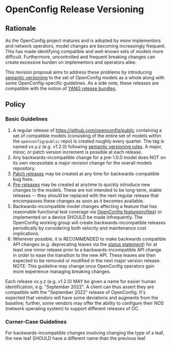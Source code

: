 # OpenConfig Release Versioning

## Rationale

As the OpenConfig project matures and is adopted by more implementors and
network operators, model changes are becoming increasingly frequent. This has
made identifying compatible and well-known sets of models more difficult.
Furthermore, uncontrolled and frequent breaking changes can create excessive
burden on implementors and operators alike.

This revision proposal aims to address these problems by introducing
[semantic versioning](https://semver.org/) to the set of OpenConfig models as a
whole along with some OpenConfig-specific guidelines. As a side note, these
releases are compatible with the notion of
[YANG release bundles](https://github.com/openconfig/public/blob/master/release/models/catalog/openconfig-module-catalog.yang).

## Policy

### Basic Guidelines

1.  A regular release of https://github.com/openconfig/public containing a set
    of compatible models (consisting of the entire set of models within the
    `openconfig/public` repo) is created roughly every quarter. The tag is named
    vx.y.z (e.g. v1.2.0) following
    [semantic versioning rules](https://semver.org/). A major, minor, or patch
    version increment is possible at each release.
2.  Any backwards-incompatible change for a pre-1.0.0 model does NOT on its own
    necessitate a major revision change for the overall models repository.
3.  [Patch releases](https://semver.org/#spec-item-6) may be created at any time
    for backwards-compatible bug fixes.
4.  [Pre-releases](https://semver.org/#spec-item-9) may be created at anytime to
    quickly introduce new changes to the models. These are not intended to be
    long-term, stable releases -- they should be replaced with the next regular
    release that encompasses these changes as soon as it becomes available.
5.  Backwards-incompatible model changes affecting a feature that has reasonable
    functional test coverage via
    [OpenConfig featureprofiles](https://github.com/openconfig/featureprofiles/))
    or implemented on a device SHOULD be made infrequently. The OpenConfig
    working group will create backwards-incompatible releases periodically by
    considering both velocity and maintenance cost implications.
6.  Wherever possible, it is RECOMMENDED to make backwards compatible API
    changes (e.g. deprecating leaves via the
    [status statement](https://www.rfc-editor.org/rfc/rfc7950#section-7.21.2))
    for at least one minor release prior to a backwards-incompatible API change
    in order to ease the transition to the new API. These leaves are then
    expected to be removed or modified in the next major version release. NOTE:
    This guideline may change once OpenConfig operators gain more experience
    managing breaking changes.

Each release vx.y.z (e.g. v1.2.0) MAY be given a name for easier human
identification, e.g. "September 2022". A client can thus assert they are
compatible with the "September 2022" release of OpenConfig. It's expected that
vendors will have some deviations and augments from the baseline; further, some
vendors may offer the ability to configure their NOS (network operating system)
to support different releases of OC.

### Corner-Case Guidelines

For backwards-incompatible changes involving changing the type of a leaf, the
new leaf SHOULD have a different name than the previous leaf.
